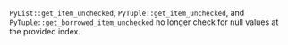 `PyList::get_item_unchecked`, `PyTuple::get_item_unchecked`, and `PyTuple::get_borrowed_item_unchecked` no longer check for null values at the provided index.
